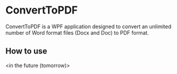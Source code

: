 # ConvertToPDF

ConvertToPDF is a WPF application designed to convert an unlimited number of Word format files (Docx and Doc) to PDF format.

## How to use

<in the future (tomorrow)>
